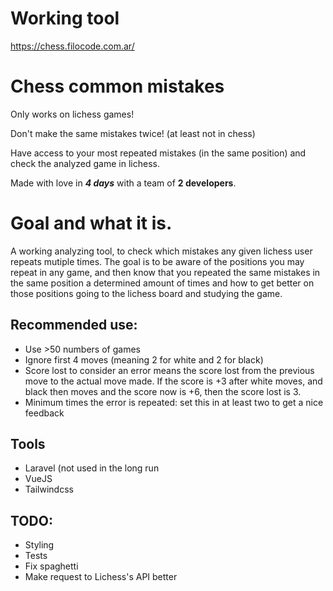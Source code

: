 # Working tool
https://chess.filocode.com.ar/

# Chess common mistakes

Only works on lichess games!

Don't make the same mistakes twice! (at least not in chess)

Have access to your most repeated mistakes (in the same position) and check the analyzed game in lichess.

Made with love in ***4 days*** with a team of **2 developers**.

# Goal and what it is.

A working analyzing tool, to check which mistakes any given lichess user repeats mutiple times. The goal is to be aware of the positions you may repeat in any game, and then know that you repeated the same mistakes in the same position a determined amount of times and how to get better on those positions going to the lichess board and studying the game.

## Recommended use:

- Use >50 numbers of games
- Ignore first 4 moves (meaning 2 for white and 2 for black)
- Score lost to consider an error means the score lost from the previous move to the actual move made. If the score is +3 after white moves, and black then moves and the score now is +6, then the score lost is 3.
- Minimum times the error is repeated: set this in at least two to get a nice feedback

## Tools

- Laravel (not used in the long run
- VueJS
- Tailwindcss

## TODO:
- Styling
- Tests
- Fix spaghetti
- Make request to Lichess's API better
